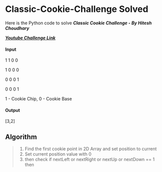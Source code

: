 # Classic-Cookie-Challenge Solved

Here is the Python code to solve ***Classic Cookie Challenge - By Hitesh Choudhary***

[***Youtube Challenge Link***](https://www.youtube.com/watch?v=a4Py6rrf2Dk)

#### Input
1 1 0 0

1 0 0 0

0 0 0 1

0 0 0 1

1 - Cookie Chip,
0 - Cookie Base

#### Output
[3,2]


## Algorithm

> 1. Find the first cookie point in 2D Array and set position to current
> 2. Set current position value with 0
> 3. then check if nextLeft or nextRight or nextUp or nextDown == 1 then

